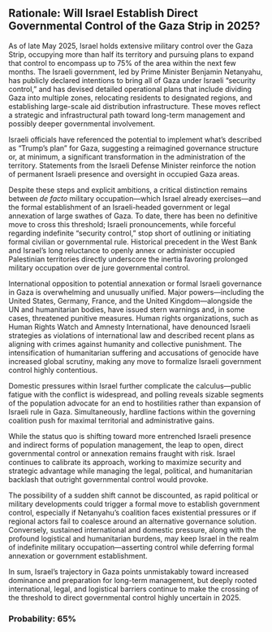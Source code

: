 ## Rationale: Will Israel Establish Direct Governmental Control of the Gaza Strip in 2025?

As of late May 2025, Israel holds extensive military control over the Gaza Strip, occupying more than half its territory and pursuing plans to expand that control to encompass up to 75% of the area within the next few months. The Israeli government, led by Prime Minister Benjamin Netanyahu, has publicly declared intentions to bring all of Gaza under Israeli “security control,” and has devised detailed operational plans that include dividing Gaza into multiple zones, relocating residents to designated regions, and establishing large-scale aid distribution infrastructure. These moves reflect a strategic and infrastructural path toward long-term management and possibly deeper governmental involvement.

Israeli officials have referenced the potential to implement what’s described as “Trump’s plan” for Gaza, suggesting a reimagined governance structure or, at minimum, a significant transformation in the administration of the territory. Statements from the Israeli Defense Minister reinforce the notion of permanent Israeli presence and oversight in occupied Gaza areas.

Despite these steps and explicit ambitions, a critical distinction remains between *de facto* military occupation—which Israel already exercises—and the formal establishment of an Israeli-headed government or legal annexation of large swathes of Gaza. To date, there has been no definitive move to cross this threshold; Israeli pronouncements, while forceful regarding indefinite “security control,” stop short of outlining or initiating formal civilian or governmental rule. Historical precedent in the West Bank and Israel’s long reluctance to openly annex or administer occupied Palestinian territories directly underscore the inertia favoring prolonged military occupation over de jure governmental control.

International opposition to potential annexation or formal Israeli governance in Gaza is overwhelming and unusually unified. Major powers—including the United States, Germany, France, and the United Kingdom—alongside the UN and humanitarian bodies, have issued stern warnings and, in some cases, threatened punitive measures. Human rights organizations, such as Human Rights Watch and Amnesty International, have denounced Israeli strategies as violations of international law and described recent plans as aligning with crimes against humanity and collective punishment. The intensification of humanitarian suffering and accusations of genocide have increased global scrutiny, making any move to formalize Israeli government control highly contentious.

Domestic pressures within Israel further complicate the calculus—public fatigue with the conflict is widespread, and polling reveals sizable segments of the population advocate for an end to hostilities rather than expansion of Israeli rule in Gaza. Simultaneously, hardline factions within the governing coalition push for maximal territorial and administrative gains.

While the status quo is shifting toward more entrenched Israeli presence and indirect forms of population management, the leap to open, direct governmental control or annexation remains fraught with risk. Israel continues to calibrate its approach, working to maximize security and strategic advantage while managing the legal, political, and humanitarian backlash that outright governmental control would provoke.

The possibility of a sudden shift cannot be discounted, as rapid political or military developments could trigger a formal move to establish government control, especially if Netanyahu’s coalition faces existential pressures or if regional actors fail to coalesce around an alternative governance solution. Conversely, sustained international and domestic pressure, along with the profound logistical and humanitarian burdens, may keep Israel in the realm of indefinite military occupation—asserting control while deferring formal annexation or government establishment.

In sum, Israel’s trajectory in Gaza points unmistakably toward increased dominance and preparation for long-term management, but deeply rooted international, legal, and logistical barriers continue to make the crossing of the threshold to direct governmental control highly uncertain in 2025.

### Probability: 65%